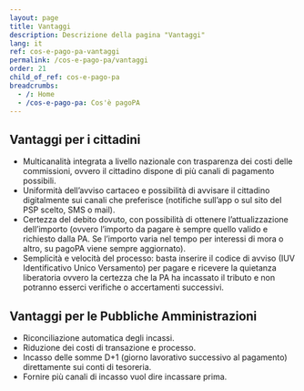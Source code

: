 ```yaml
---
layout: page
title: Vantaggi
description: Descrizione della pagina "Vantaggi"
lang: it
ref: cos-e-pago-pa-vantaggi
permalink: /cos-e-pago-pa/vantaggi
order: 21
child_of_ref: cos-e-pago-pa
breadcrumbs:
  - /: Home
  - /cos-e-pago-pa: Cos'è pagoPA
---
```


## Vantaggi per i cittadini

* Multicanalità integrata a livello nazionale con trasparenza dei costi delle commissioni, ovvero il cittadino dispone di più canali di pagamento possibili.
* Uniformità dell’avviso cartaceo e possibilità di avvisare il cittadino digitalmente sui canali che preferisce (notifiche sull’app o sul sito del PSP scelto, SMS o mail).
* Certezza del debito dovuto, con possibilità di ottenere l’attualizzazione dell’importo (ovvero l’importo da pagare è sempre quello valido e richiesto dalla PA. Se l’importo varia nel tempo per interessi di mora o altro, su pagoPA viene sempre aggiornato).
* Semplicità e velocità del processo: basta inserire il codice di avviso (IUV Identificativo Unico Versamento) per pagare e ricevere la quietanza liberatoria ovvero la certezza che la PA ha incassato il tributo e non potranno esserci verifiche o accertamenti successivi.

## Vantaggi per le Pubbliche Amministrazioni

* Riconciliazione automatica degli incassi.
* Riduzione dei costi di transazione e processo.
* Incasso delle somme D+1 (giorno lavorativo successivo al pagamento) direttamente sui conti di tesoreria.
* Fornire più canali di incasso vuol dire incassare prima.
